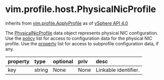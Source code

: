 vim.profile.host.PhysicalNicProfile
===================================
inherits from [vim.profile.ApplyProfile](docs/vim.profile.ApplyProfile.md)
as of [vSphere API 4.0](vim.version.md#vim.version.version5)


The <a href="vim.profile.host.PhysicalNicProfile.md">PhysicalNicProfile</a> data object represents physical NIC configuration.  Use the <a href="vim.profile.ApplyProfile.md#policy">policy</a> list for access to configuration data  for the physical NIC profile. Use the <a href="vim.profile.ApplyProfile.md#property">property</a> list  for access to subprofile configuration data, if any.

| property | type | optional | priv | desc |
|:---------|:-----|:---------|:-----|:-----|
| key | string | None | None | Linkable identifier. |


